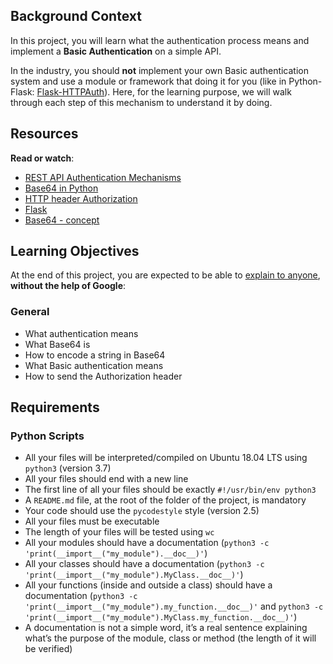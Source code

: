 Background Context
------------------

In this project, you will learn what the authentication process means and implement a **Basic Authentication** on a simple API.

In the industry, you should **not** implement your own Basic authentication system and use a module or framework that doing it for you (like in Python-Flask: [Flask-HTTPAuth](/rltoken/DohDIWawzCz6fgeA1V9dwQ "Flask-HTTPAuth")). Here, for the learning purpose, we will walk through each step of this mechanism to understand it by doing.


Resources
---------

**Read or watch**:

*   [REST API Authentication Mechanisms](/rltoken/Kb7ELziV7EkpqtPTUXY2ZQ "REST API Authentication Mechanisms")
*   [Base64 in Python](/rltoken/ENKa96b6goJUM4nm_unPqw "Base64 in Python")
*   [HTTP header Authorization](/rltoken/liL0xdWlzf5sweZyTEc4_w "HTTP header Authorization")
*   [Flask](/rltoken/XTf6irC31_V8bIKKhRE5AA "Flask")
*   [Base64 - concept](/rltoken/97wy7KWBzuiVkbKOSDUzng "Base64 - concept")

Learning Objectives
-------------------

At the end of this project, you are expected to be able to [explain to anyone](/rltoken/cJmYXZqDAUuOvTffnjeRng "explain to anyone"), **without the help of Google**:

### General

*   What authentication means
*   What Base64 is
*   How to encode a string in Base64
*   What Basic authentication means
*   How to send the Authorization header

Requirements
------------

### Python Scripts

*   All your files will be interpreted/compiled on Ubuntu 18.04 LTS using `python3` (version 3.7)
*   All your files should end with a new line
*   The first line of all your files should be exactly `#!/usr/bin/env python3`
*   A `README.md` file, at the root of the folder of the project, is mandatory
*   Your code should use the `pycodestyle` style (version 2.5)
*   All your files must be executable
*   The length of your files will be tested using `wc`
*   All your modules should have a documentation (`python3 -c 'print(__import__("my_module").__doc__)'`)
*   All your classes should have a documentation (`python3 -c 'print(__import__("my_module").MyClass.__doc__)'`)
*   All your functions (inside and outside a class) should have a documentation (`python3 -c 'print(__import__("my_module").my_function.__doc__)'` and `python3 -c 'print(__import__("my_module").MyClass.my_function.__doc__)'`)
*   A documentation is not a simple word, it’s a real sentence explaining what’s the purpose of the module, class or method (the length of it will be verified)
